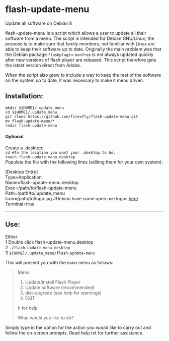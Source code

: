 # flash-update-menu
Update all software on Debian 8

flash-update-menu is a script which allows a user to update all their software from a menu. The script is intended for Debian  GNU/Linux; the purpose is to make sure that family members, not familiar with Linux are able to keep their software up to date. Originally the main problem was that the Debian package `flashplugin-nonfree` is not always updated quickly after new versions of flash player are released. This script therefore gets the latest version direct from Adobe.

When the script also grew to include a way to keep the rest of the software on the system up to date, it was necessary to make it menu driven.

## Installation:
`mkdir ${HOME}/.update_menu`<br>
`cd ${HOME}/.update_menu`<br>
`git clone https://github.com/firexfly/flash-update-menu.git`<br>
`mv flash-update-menu/* .`<br>
`rmdir flash-update-menu`

#### Optional
Create a .desktop:<br>
`cd #To the location you want your .desktop to be.`<br>
`touch flash-update-menu.desktop`<br>
Populate the file with the following lines (editing them for your own system):

[Desktop Entry]<br>
Type=Application<br>
Name=flash-update-menu.desktop<br>
Exec=/path/to/flash-update-menu<br>
Path=/path/to/.update_menu<br>
Icon=/path/to/logo.jpg #Debian have some open use logos [here](https://www.debian.org/logos/)<br>
Terminal=true

---

## Use:

Either<br>
	1 Double click flash-update-menu.desktop<br>
	2 `./flash-update-menu.desktop`<br>
	3 `${HOME}/.update_menu/flash-update-menu`

This will present you with the main menu as follows:

>Menu<br>
>    1. Update/install Flash Player<br>
>    2. Update software (recommended)<br>
>    3. dist-upgrade (see help for warnings)<br>
>    0. EXIT
>
>h for help
>
>What would you like to do?

Simply type in the option for the action you would like to carry out and follow the on-screen prompts.
Read help.txt for further assistance.
